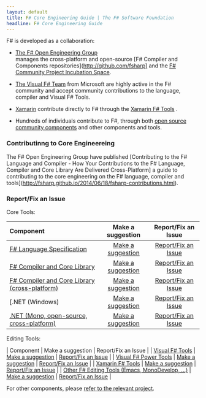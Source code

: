 ```yaml
---
layout: default
title: F# Core Engineering Guide | The F# Software Foundation
headline: F# Core Engineering Guide
---
```


F# is developed as a collaboration:

* [The F# Open Engineering Group](http://fsharp.github.io/)  
  manages the cross-platform and open-source [F# Compiler and Components repositories](http://github.com/fsharp] and 
  the [F# Community Project Incubation Space](http://github.com/fsprojects).

* [The Visual F# Team](http://blogs.msdn.com/b/fsharpteam/) from Microsoft are highly 
  active in the F# community and accept community contributions to the language, compiler and Visual F# Tools. 

* [Xamarin](http://xamarin.com) contribute directly to F# through the [Xamarin F# Tools](http://developer.xamarin.com/guides/cross-platform/fsharp/fsharp_support_overview/) .

* Hundreds of individuals contribute to F#, through both [open source community components](http://fsharp.org/community/projects/) 
  and other components and tools.

  
### Contributinng to Core Engineereing

The F# Open Engineering Group have published [Contributing to the F# Language and Compiler - How Your Contributions to the F# Language, Compiler and Core Library Are Delivered Cross-Platform]
a guide to contributing to the core engineering on the F# language, compiler and tools](http://fsharp.github.io/2014/06/18/fsharp-contributions.html).

### Report/Fix an Issue

Core Tools:

| Component           | Make a suggestion   | Report/Fix an Issue |
|:--------------------|:-------------------:|:----------------------------------:|
| [F# Language Specification](http://fsharp.org/specs/language-spec/)               |  [Make a suggestion](https://fslang.uservoice.com/forums/245727-f-language)     |    [Report/Fix an Issue](http://fsharp.org/specs/language-spec/)      |   
| [F# Compiler and Core Library](http://visualfsharp.codeplex.com)                  |  [Make a suggestion](https://fslang.uservoice.com/forums/245727-f-language)     |   [Report/Fix an Issue](http://visualfsharp.codeplex.com) |
| [F# Compiler and Core Library (cross-platform)](http://github.com/fsharp/fsharp)  |  [Make a suggestion](https://fslang.uservoice.com/forums/245727-f-language)     |   [Report/Fix an Issue](http://github.com/fsharp/fsharp) |
| [.NET (Windows)  |  [Make a suggestion](http://visualstudio.uservoice.com/forums/121579-visual-studio/category/31481-net)     |   [Report/Fix an Issue](http://connect.microsoft.com/visualstudio) |
| [.NET (Mono, open-source, cross-platform)](http://www.mono-project.com/)  |  [Make a suggestion](http://www.mono-project.com/community/)     |   [Report/Fix an Issue](http://www.mono-project.com/community/) |

Editing Tools:

| Component           | Make a suggestion   | Report/Fix an Issue |
| [Visual F# Tools](http://visualfsharp.codeplex.com)               |  [Make a suggestion](http://visualstudio.uservoice.com/forums/121579-visual-studio/category/30935-languages-f-tools)     |   [Report/Fix an Issue](http://visualfsharp.codeplex.com) |
| [Visual F# Power Tools](http://fsprojects.github.io/VisualFSharpPowerTools/)   |  [Make a suggestion](http://vfpt.uservoice.com/)     |   [Report/Fix an Issue](https://github.com/fsprojects/VisualFSharpPowerTools/) |
| [Xamarin F# Tools](http://developer.xamarin.com/guides/cross-platform/fsharp/fsharp_support_overview/)  |  [Make a suggestion](http://fsharpbinding.uservoice.com/)     |   [Report/Fix an Issue](http://fsharp.github.io/fsharpbinding/) |
| [Other F# Editing Tools (Emacs, MonoDevelop, ...)](http://fsharp.github.io/fsharpbinding/)  |  [Make a suggestion](http://fsharpbinding.uservoice.com/)     |   [Report/Fix an Issue](http://fsharp.github.io/fsharpbinding/) |

For other components, please [refer to the relevant project](http://fsharp.org/community/projects).

